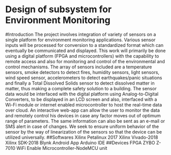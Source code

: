 # Design of subsystem for Environment Monitoring
#Introduction
The project involves integration of variety of sensors on a single platform for environment monitoring applications. Various sensor inputs will be processed for conversion to a standardized format which can eventually be communicated and displayed.
This work will primarily be done using a digital platform (FPGA and microcontrollers) with the capability to remote access and also for monitoring and control of the environmental and control mechanisms.
The array of sensors included are a temperature sensors, smoke detectors to detect fires, humidity sensors, light sensors, wind speed sensor, accelerometers to detect earthquakes/panic situations and finally a Total Dissolved Solids sensor to detect dissolved matter in matter, thus making a complete safety solution to a building.
The sensor data would be interfaced with the digital platform using Analog-to-Digital Converters, to be displayed in an LCD screen and also, interfaced with a Wi-Fi module or internet enabled microcontroller to host the real-time data over cloud. 
An interactive web-app can allow the user to monitor the data and remotely control his devices in case any factor moves out of optimum range of parameters. The same information can also be sent as an e-mail or SMS alert in case of changes.
We seek to ensure uniform behavior of the sensor by the way of linearization of the sensors so that the device can be utilized universally.
##Softwares
Xilinx Petalinux 2017
Xilinx Vivado-2018
Xilinx SDK-2018
Blynk Android App
Arduino IDE
##Devices 
FPGA ZYBO Z-7010
WiFi Enable Microcontroller-NodeMCU unit
